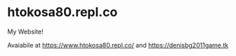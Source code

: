 # htokosa80.repl.co

  My Website!
  
  
  Avaiabile at https://www.htokosa80.repl.co/ and https://denisbg2011game.tk
